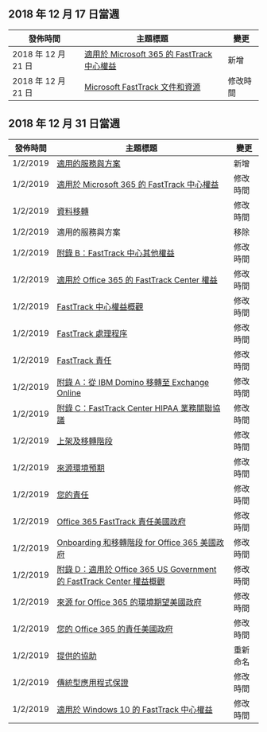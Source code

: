 <!-- This file is generated automatically each week. Changes made to this file will be overwritten.-->




## <a name="week-of-december-17-2018"></a>2018 年 12 月 17 日當週


| 發佈時間 |主題標題 | 變更 |
|------|------------|--------|
| 2018 年 12 月 21 日 | [適用於 Microsoft 365 的 FastTrack 中心權益](/FastTrack/m365-fasttrack-benefit-overview) | 新增 |
| 2018 年 12 月 21 日 | [Microsoft FastTrack 文件和資源](/FastTrack/index) | 修改時間 |


## <a name="week-of-december-31-2018"></a>2018 年 12 月 31 日當週


| 發佈時間 |主題標題 | 變更 |
|------|------------|--------|
| 1/2/2019 | [適用的服務與方案](/FastTrack/m365-eligible-services-and-plans) | 新增 |
| 1/2/2019 | [適用於 Microsoft 365 的 FastTrack 中心權益](/FastTrack/m365-fasttrack-benefit-overview) | 修改時間 |
| 1/2/2019 | [資料移轉](/FastTrack/o365-data-migration) | 修改時間 |
| 1/2/2019 | 適用的服務與方案 | 移除 |
| 1/2/2019 | [附錄 B：FastTrack 中心其他權益](/FastTrack/o365-fasttrack-additional-benefits) | 修改時間 |
| 1/2/2019 | [適用於 Office 365 的 FastTrack Center 權益](/FastTrack/o365-fasttrack-benefit-for-office-365) | 修改時間 |
| 1/2/2019 | [FastTrack 中心權益概觀](/FastTrack/o365-fasttrack-benefit-overview) | 修改時間 |
| 1/2/2019 | [FastTrack 處理程序](/FastTrack/o365-fasttrack-process) | 修改時間 |
| 1/2/2019 | [FastTrack 責任](/FastTrack/o365-fasttrack-responsibilities) | 修改時間 |
| 1/2/2019 | [附錄 A：從 IBM Domino 移轉至 Exchange Online](/FastTrack/o365-from-ibm-domino-to-exchange-online) | 修改時間 |
| 1/2/2019 | [附錄 C：FastTrack Center HIPAA 業務關聯協議](/FastTrack/o365-hipaa-business-associate-agreement) | 修改時間 |
| 1/2/2019 | [上架及移轉階段](/FastTrack/o365-onboarding-and-migration) | 修改時間 |
| 1/2/2019 | [來源環境預期](/FastTrack/o365-source-environment-expectations) | 修改時間 |
| 1/2/2019 | [您的責任](/FastTrack/o365-your-responsibilities) | 修改時間 |
| 1/2/2019 | [Office 365 FastTrack 責任美國政府](/FastTrack/us-gov-appendix-fasttrack-responsibilities) | 修改時間 |
| 1/2/2019 | [Onboarding 和移轉階段 for Office 365 美國政府](/FastTrack/us-gov-appendix-onboarding-and-migration) | 修改時間 |
| 1/2/2019 | [附錄 D：適用於 Office 365 US Government 的 FastTrack Center 權益概觀](/FastTrack/us-gov-appendix-overview) | 修改時間 |
| 1/2/2019 | [來源 for Office 365 的環境期望美國政府](/FastTrack/us-gov-appendix-source-environment-expectations) | 修改時間 |
| 1/2/2019 | [您的 Office 365 的責任美國政府](/FastTrack/us-gov-appendix-your-responsibilities) | 修改時間 |
| 1/2/2019 | [提供的協助](/FastTrack/win-10-daa-assistance-offered) | 重新命名 |
| 1/2/2019 | [傳統型應用程式保證](/FastTrack/win-10-desktop-app-assure) | 修改時間 |
| 1/2/2019 | [適用於 Windows 10 的 FastTrack 中心權益](/FastTrack/win-10-fasttrack-benefit-for-windows-10) | 修改時間 |
